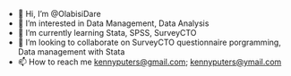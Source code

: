 - 👋 Hi, I’m @OlabisiDare
- 👀 I’m interested in Data Management, Data Analysis
- 🌱 I’m currently learning Stata, SPSS, SurveyCTO
- 💞️ I’m looking to collaborate on SurveyCTO questionnaire porgramming, Data management with Stata
- 📫 How to reach me kennyputers@gmail.com; kennyputers@ymail.com

<!---
OlabisiDare/OlabisiDare is a ✨ special ✨ repository because its `README.md` (this file) appears on your GitHub profile.
You can click the Preview link to take a look at your changes.
--->

